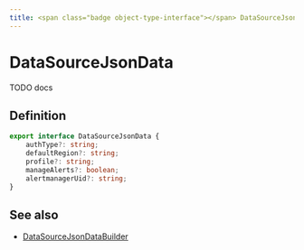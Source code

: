 ```yaml
---
title: <span class="badge object-type-interface"></span> DataSourceJsonData
---
```

# <span class="badge object-type-interface"></span> DataSourceJsonData

TODO docs

## Definition

```typescript
export interface DataSourceJsonData {
	authType?: string;
	defaultRegion?: string;
	profile?: string;
	manageAlerts?: boolean;
	alertmanagerUid?: string;
}

```
## See also

 * <span class="badge builder"></span> [DataSourceJsonDataBuilder](./builder-DataSourceJsonDataBuilder.md)
